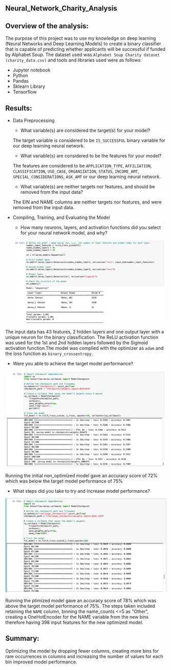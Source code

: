## Neural_Network_Charity_Analysis

## Overview of the analysis: 

The purpose of this project was to use my knowledge on deep learning (Neural Networks and Deep Learning Models) to create a binary classifier that is capable of predicting whether applicants will be successful if funded by Alphabet Soup. The dataset used was `Alphabet Soup Charity dataset (charity_data.csv)` and tools and libraries used were as follows:
* Jupyter notebook
* Python
* Pandas
* Sklearn Library
* Tensorflow


## Results: 


* Data Preprocessing
  * What variable(s) are considered the target(s) for your model?
  
  The target variable is considered to be `IS_SUCCESSFUL` binary variable for our deep learning neural network.
  * What variable(s) are considered to be the features for your model?
  
  The features are considered to be `APPLICATION_TYPE`, `AFFILIATION`, `CLASSIFICATION`, `USE_CASE`, `ORGANIZATION`, `STATUS`, `INCOME_AMT`,        `SPECIAL_CONSIDERATIONS`, `ASK_AMT` or our deep learning neural network.
  
  * What variable(s) are neither targets nor features, and should be removed from the input data?
  
  The EIN and NAME columns are neither targets nor features, and were removed from the input data.
  
  
* Compiling, Training, and Evaluating the Model
  * How many neurons, layers, and activation functions did you select for your neural network model, and why?
  
  ![](images/model.png)
  
 The input data has 43 features, 2 hidden layers and one output layer with a unique neuron for the binary classification. The  ReLU activation function was used for the 1st and 2nd hidden layers followed by the Sigmoid activation function.The model was complied with the optimizer as `adam` and the loss function as `binary_crossentropy`.
 
  * Were you able to achieve the target model performance?
  
 ![](images/Opt_epoch.png)
 
 Running the initial non_optimized model gave an accuracy score of 72% which was below the target model performance of 75%
  * What steps did you take to try and increase model performance?
  
 ![](images/non_opt_epoch.png)
   
 Running the ptimized model gave an accuracy score of 78% which was above the target model performance of 75%.
 The steps taken included retaining the `NAME` column, binning the name_counts <=5 as "Other", creating a OneHotEncoder for the NAME variable from the new bins therefore having 398 input features for the new optimized model. 
  
  
## Summary: 
Optimizing the model by dropping fewer columns, creating more bins for rare occurrences in columns and
increasing  the number of values for each bin improved model performance.
